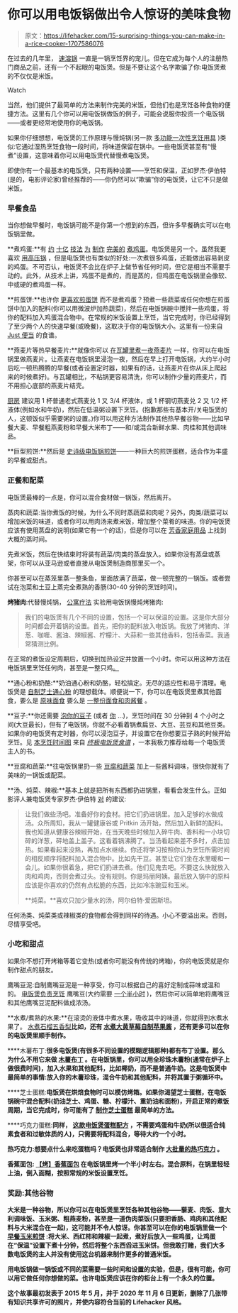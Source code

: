 # 你可以用电饭锅做出令人惊讶的美味食物

> 原文：<https://lifehacker.com/15-surprising-things-you-can-make-in-a-rice-cooker-1707586076>

在过去的几年里， [速溶锅](https://lifehacker.com/tag/instant-pot) 一直是一锅烹饪界的宠儿。但在它成为每个人的注册热门商品之前，还有一个不起眼的电饭煲。但是不要让这个名字欺骗了你:电饭煲煮的不仅仅是米饭。

Watch

当然，他们提供了最简单的方法来制作完美的米饭，但他们也是烹饪各种食物的便捷方法。这里有几个你可以用电饭锅做饭的例子，可能会说服你投资一个电饭锅——或者更经常地使用你的电饭锅。

如果你仔细想想，电饭煲的工作原理与慢炖锅(另一款 [多功能一次性烹饪用具](https://lifehacker.com/tag/slow-cooker) )类似:它通过湿热烹饪食物一段时间，将味道保留在锅中。一些电饭煲甚至有“慢煮”设置，这意味着你可以用电饭煲代替慢煮电饭煲。

即使你有一个最基本的电饭煲，只有两种设置——烹饪和保温，正如罗杰·伊伯特(是的，电影评论家)曾经推荐的——你仍然可以“欺骗”你的电饭煲，让它不只是做米饭。

### **早餐食品**

当你想做早餐时，电饭锅可能不是你第一个想到的东西，但许多早餐确实可以在电饭锅里做。

**煮鸡蛋:**有 [约](https://skillet.lifehacker.com/how-to-make-hard-boiled-eggs-that-will-peel-damn-it-1798396346) [十亿](http://lifehacker.com/boil-eggs-with-a-towel-to-keep-them-from-cracking-in-th-1647134284) [技法](http://lifehacker.com/how-to-hard-boil-an-egg-perfectly-every-time-5831336) [为](http://lifehacker.com/boil-eggs-in-a-coffee-cup-and-other-office-friendly-fo-1573465159) [制作](http://skillet.lifehacker.com/how-to-make-the-perfect-hard-boiled-egg-1699544159#_ga=1.99487709.276801834.1432860399) [完美的](http://lifehacker.com/the-best-way-to-make-easy-to-peel-boiled-eggs-give-the-1575216656) [煮鸡蛋](http://lifehacker.com/two-tricks-for-making-easy-to-peel-foolproof-boiled-eg-1506259273)。电饭煲是另一个。虽然我更喜欢 [用高压锅](http://lifehacker.com/cook-eggs-in-a-pressure-cooker-for-easy-peel-hard-cooke-5885712) ，但是电饭煲也有类似的好处:一次煮很多鸡蛋，还能做出容易剥皮的鸡蛋。不可否认，电饭煲不会比在炉子上做节省任何时间，但它是相当不需要手动的。此外，从技术上讲，鸡蛋不是煮的，而是蒸的，但鸡蛋在电饭锅里会像软、中或硬的煮鸡蛋一样。

**煎蛋饼:**也许你 [更喜欢煎蛋饼](https://lifehacker.com/make-a-frittata-in-your-slow-cooker-for-a-more-flavorfu-1702308648) 而不是煮鸡蛋？预煮一些蔬菜或任何你想在煎蛋饼中加入的配料(你可以用微波炉加热蔬菜)，然后在电饭锅碗中搅拌一些鸡蛋，将你的配料加入鸡蛋混合物中。在常规的米饭设置上烹饪，当它完成时，你已经得到了至少两个人的快速早餐(或晚餐)，这取决于你的电饭锅大小。这里有一份来自 [Just 便当](http://justbento.com/handbook/recipe-collection-mains/rice-cooker-frittata-summer-vegetables) 的食谱。

**燕麦片等热早餐麦片:**就像你可以 [在瓦罐里煮一夜燕麦片](https://skillet.lifehacker.com/slow-cook-your-breakfast-to-make-mornings-more-relaxing-1818663393) 一样，你可以在电饭锅里做燕麦片。让燕麦在电饭锅里浸泡一夜，然后在早上打开电饭锅，大约半小时后吃一顿热腾腾的早餐(或者设置定时器，如果有的话，让燕麦片在你从床上爬起来的时候煮好)。与瓦罐相比，不粘锅更容易清洗，你可以制作少量的燕麦片，而不用担心底部的燕麦片结壳。

[厨房](http://www.thekitchn.com/oatmeal-made-in-a-rice-cooker-is-awesome-tips-from-the-kitchn-208451) 建议用 1 杯普通老式燕麦兑 1 又 3/4 杯液体，或 1 杯钢切燕麦兑 2 又 1/2 杯液体(例如水和牛奶)，然后在低温粥设置下烹饪。(抱歉那些有基本开/关电饭煲的人，这顿饭似乎需要粥的设置。)你可以用这种方法制作其他热早餐谷物——比如早餐大麦、早餐粗燕麦粉和早餐大米布丁——和/或混合新鲜水果、肉桂和其他调味品。

**巨型煎饼:**然后是 [史诗级电饭锅煎饼](http://lifehacker.com/make-a-giant-pancake-in-your-rice-cooker-1592047844)——一种巨大的煎饼蛋糕，适合作为丰盛的早餐或甜点。

### **正餐和配菜**

电饭煲最棒的一点是，你可以混合食材做一锅饭，然后离开。

蒸肉和蔬菜:当你煮饭的时候，为什么不同时蒸蔬菜和肉呢？另外，肉类/蔬菜可以增加米饭的味道，或者你可以用肉汤来煮米饭，增加整个菜肴的味道。你的电饭煲应该有使用蒸盘的说明(如果它有一个的话)，但是你可以在 [芳香家庭用品](http://www.aroma-housewares.com/kitchen/appliances/faq/Rice%20Cookers.html?answer=1#bde5db5143ec9e97f504ae1f622e4d85) 上找到大概的蒸时间。

先煮米饭，然后在快结束时将装有蔬菜/肉类的蒸盘放入。如果你没有蒸盘或蒸架，你可以从亚马逊或者直接从电饭煲制造商那里买一个。

你甚至可以在蒸笼里蒸一整条鱼，里面放满了蔬菜，做一顿完整的一锅饭。或者尝试在泡菜和土豆上蒸完全煮熟的香肠(30-40 分钟的烹饪时间)。

**烤猪肉**:代替慢炖锅， [公寓疗法](http://www.apartmenttherapy.com/using-a-rice-cooker-as-a-slow-132616) 实验用电饭锅慢炖烤猪肉:

> 我们的电饭煲有几个不同的设置，包括一个可以保温的设置。这是你大部分时间都会开着锅的设置。首先，把你的配料放入电饭锅。我放了烤猪肉、洋葱、咖喱、酱油、辣椒酱、柠檬汁、大蒜和一些其他香料，包括香菜。我通常猜测比例。

在正常的煮饭设定周期后，切换到加热设定并放置一个小时。你可以用这种方法在电饭锅里烹饪任何肉，甚至是一整只鸡[。](https://www.frugalnutrition.com/easy-whole-roasted-chicken-in-the-rice-cooker/)

**通心粉和奶酪:**奶油通心粉和奶酪，轻松搞定。无尽的适应性和易于清理。电饭煲是 [自制芝士通心粉](http://skillet.lifehacker.com/step-away-from-the-kitchen-while-your-rice-cooker-makes-1687771063#_ga=1.171951331.276801834.1432860399) 的理想载体。顺便说一下，你可以在电饭煲里煮其他面食，要么是 [原味面食](https://www.kroger.com/r/rice-cooker-pasta-recipe/210669) 要么是 [一整份面食和肉酱餐](https://www.leaf.tv/articles/how-to-cook-pasta-in-a-rice-cooker/) 。

**豆子:**你还需要 [泡你的豆子](http://lifehacker.com/this-cheat-sheet-shows-you-the-right-soaking-times-for-1614599749) (或者 [你](https://skillet.lifehacker.com/you-dont-have-to-soak-dried-beans-overnight-1818565255) ...)，烹饪时间在 30 分钟到 4 个小时之间(大豆最长)，但有了电饭锅，你就不必看着锅煮扁豆、大豆、芸豆和其他豆类。如果你的电饭煲有定时器，你可以浸泡豆子，并设置它在你想要豆子熟的时候开始烹饪。见 [本烹饪时间图](https://books.google.com/books?id=q3E_PwDx5J4C&pg=PA209&lpg=PA209&dq=rice+cooker+beans+cooking+time&source=bl&ots=TA3ou1n-Vn&sig=TvOiuKKQZaFnumUMhb1HS7Ir6HI&hl=en&sa=X&ei=rDNnVdPnOLiHsQSv4IPoBw&ved=0CDAQ6AEwAzgK#v=onepage&q&f=false) 来自 [*终极电饭煲食谱*](http://www.amazon.com/The-Ultimate-Rice-Cooker-Cookbook/dp/1558326677?asc_campaign=InlineText&asc_refurl=https://lifehacker.com/15-surprising-things-you-can-make-in-a-rice-cooker-1707586076&asc_source=&tag=kinjalifehackerlink-20) ，一本我极力推荐给每一个电饭煲主人的书。

**豆腐和蔬菜:**往电饭锅里扔一些 [豆腐和蔬菜](https://www.cookinghawaiianstyle.com/index.php/hawaiian-recipes/recipes/detail/1077/rice-cooker-steamed-tofu-asparagus) 加上一些酱料调味，很快你就有了美味的一锅饭或配菜。

**汤、炖菜、辣椒:**基本上就是把所有东西都扔进锅里，看看会发生什么。正如影评人兼电饭煲专家罗杰·伊伯特 [对](http://www.rogerebert.com/rogers-journal/the-pot-and-how-to-use-it) 的建议:

> 让我们做些汤吧。准备好你的食材。把它们扔进锅里。加入足够的水做成汤。众所周知，我从一罐健康谷或 Pritkin 汤开始，然后加入新鲜的配料。我也知道从健康谷辣椒开始，在当天晚些时候加入碎牛肉、香料和一小块切碎的洋葱，砰地盖上盖子。这看着锅沸腾了。当汤看起来差不多时，点击加热。如果看起来没熟，再加点水继续。你还将学习按照你认为烹饪所需时间的相反顺序将配料加入混合物中。比如先干豆。甚至让它们坐在水里暖和一会儿。如果你很着急，把它们扔进去煮。他们见鬼去吧。不要这么快就放入肉和鸡肉，否则会煮过头。没有规则。你是玛丽阿姨。最后放入锅中的原料应该是你喜欢的仍然有点松脆的东西，比如冷冻豌豆和玉米。
> 
> **炖菜。**喜欢只加少量水的汤，阿尔伯特·爱因斯坦。

任何汤类、炖菜类或辣椒类的食物都会得到同样的待遇。小心不要溢出来。否则，尽情享受吧。

### **小吃和甜点**

如果你不想打开烤箱等着它变热(或者你可能没有传统的烤箱)，你的电饭煲就是你制作甜点的朋友。

鹰嘴豆泥:自制鹰嘴豆泥是一种享受，你可以根据自己的喜好定制成蒜味或温和的。 [电饭煲负责烹饪](http://mostlyplantsrecipes.blogspot.com/2012/01/rice-cooker-hummus.html) 鹰嘴豆(大约需要 [一个半小时](https://www.livestrong.com/article/545429-how-to-cook-garbanzos-in-the-rice-cooker/) )，然后你可以简单地将鹰嘴豆和其他鹰嘴豆泥配料做成浓汤。

**水煮/煮熟的水果:**在滚烫的液体中煮水果，吸收其中的味道，你就得到水煮水果了。 [水煮石榴五香梨](http://jeanetteshealthyliving.com/2011/12/rice-cooker-poached-pomegranate-spiced-pears.html)**比如，还有 [水煮大黄草莓](https://books.google.com/books?id=q3E_PwDx5J4C&pg=PA297&lpg=PA297&dq=poached+rhubarb+and+strawberries+rice+cooker&source=bl&ots=TA3ou4pXRm&sig=lYjfQTfAIrHtlrHf0fLnj3EhVP0&hl=en&sa=X&ei=865nVfi7KMj9yQTNwICICw&ved=0CB8Q6AEwAA#v=onepage&q&f=false)[自制苹果酱](https://www.allrecipes.com/recipe/246976/rice-cooker-recipe-raspberry-applesauce/) ，还有更多可以在你的电饭煲里顺手制作。**

****木薯布丁:**很多电饭煲(有很多不同设置的模糊逻辑那种)都有布丁设置。那么为什么不用它来做 [木薯布丁](https://www.geniuskitchen.com/recipe/rice-cooker-tapioca-pudding-105862) 。在电饭锅里，你可以用全珍珠木薯粉(通常在炉子上做很费时间)，加入水果和其他配料，比如椰奶，而不是普通牛奶。这是电饭煲中最简单的事情:放入你的木薯珍珠，混合牛奶和其他配料，并将其置于粥循环中。**

****芝士蛋糕:**电饭煲在烘焙食物时可以模仿烤箱。如果你渴望芝士蛋糕，在电饭锅碗中混合配料(奶油芝士、鸡蛋、糖、柠檬汁、重奶油和面粉)，开启正常的煮饭周期，当它完成时，你可能有了 [制作芝士蛋糕](https://tasty.co/recipe/easy-rice-cooker-fluffy-cheese-cake) 最简单的方法。**



****巧克力蛋糕:**同样， [这款电饭煲蛋糕配方](http://www.food.com/recipe/rice-cooker-chocolate-cake-395536) ，不需要鸡蛋和牛奶(所以很适合纯素食者和过敏体质的人)，只需要将配料混合，等待大约一个小时。**

**热巧克力:想要点什么来吃蛋糕吗？电饭煲也非常适合制作 [大批量的热巧克力](https://aromatestkitchen.com/2012/12/14/rice-cooker-hot-chocolate/) 。**

****香蕉面包:** [【烤】香蕉面包](https://www.rachaelrayshow.com/food/recipes/17569_Stephanie_Izard_Rice_Cooker_Banana_Bread) 在电饭锅里烤一个半小时左右。混合原料，在锅里轻轻上油，倒入面糊，按照常规的米饭设置烹饪。**

### ****奖励:其他谷物****

**大米是一种谷物，所以你可以在电饭煲里烹饪各种其他谷物——藜麦、肉饭、意大利调味饭、玉米粥、粗燕麦粉，甚至是一道伪肉菜饭(只要把香肠、鸡肉和其他配料与大米混合在一起)，这可能并不令人惊讶。你甚至可以在你的电饭锅里做一个 [早餐玉米煎饼](http://www.thenaptimechef.com/2014/09/rice-cooker-breakfast-burritos-panasonic-rice-cooker-giveaway/) :将大米、西红柿和辣椒一起煮，煮好后放入一些鸡蛋，让鸡蛋在“保温”设置下煮十分钟，然后将整个东西舀进玉米饼。但我敢打赌，我们大多数电饭煲的主人并没有使用这台机器来制作更多的普通米饭。**

**用电饭锅做一锅饭或不同的菜需要一些时间和设置的实验，但是，很有可能，你可以用它做任何你想做的菜。也许电饭煲应该在你的柜台上有一个永久的位置。**

**这个故事最初发表于 2015 年 5 月，并于 2020 年 11 月 6 日更新，删除了几张带有知识共享许可的照片，并使内容符合当前的 Lifehacker 风格。**